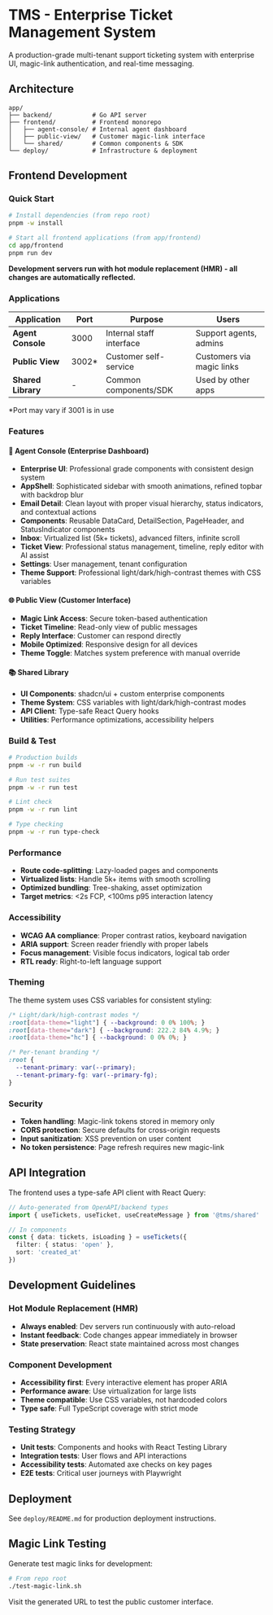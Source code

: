 # TMS - Enterprise Ticket Management System

A production-grade multi-tenant support ticketing system with enterprise UI, magic-link authentication, and real-time messaging.

## Architecture

```
app/
├── backend/           # Go API server
├── frontend/          # Frontend monorepo
│   ├── agent-console/ # Internal agent dashboard
│   ├── public-view/   # Customer magic-link interface  
│   └── shared/        # Common components & SDK
└── deploy/            # Infrastructure & deployment
```

## Frontend Development

### Quick Start

```bash
# Install dependencies (from repo root)
pnpm -w install

# Start all frontend applications (from app/frontend)
cd app/frontend
pnpm run dev
```

**Development servers run with hot module replacement (HMR) - all changes are automatically reflected.**

### Applications

| Application | Port | Purpose | Users |
|-------------|------|---------|-------|
| **Agent Console** | 3000 | Internal staff interface | Support agents, admins |
| **Public View** | 3002* | Customer self-service | Customers via magic links |
| **Shared Library** | - | Common components/SDK | Used by other apps |

*Port may vary if 3001 is in use

### Features

#### 🏢 Agent Console (Enterprise Dashboard)
- **Enterprise UI**: Professional grade components with consistent design system
- **AppShell**: Sophisticated sidebar with smooth animations, refined topbar with backdrop blur
- **Email Detail**: Clean layout with proper visual hierarchy, status indicators, and contextual actions
- **Components**: Reusable DataCard, DetailSection, PageHeader, and StatusIndicator components
- **Inbox**: Virtualized list (5k+ tickets), advanced filters, infinite scroll
- **Ticket View**: Professional status management, timeline, reply editor with AI assist
- **Settings**: User management, tenant configuration
- **Theme Support**: Professional light/dark/high-contrast themes with CSS variables

#### 🌐 Public View (Customer Interface)  
- **Magic Link Access**: Secure token-based authentication
- **Ticket Timeline**: Read-only view of public messages
- **Reply Interface**: Customer can respond directly
- **Mobile Optimized**: Responsive design for all devices
- **Theme Toggle**: Matches system preference with manual override

#### 📚 Shared Library
- **UI Components**: shadcn/ui + custom enterprise components
- **Theme System**: CSS variables with light/dark/high-contrast modes
- **API Client**: Type-safe React Query hooks
- **Utilities**: Performance optimizations, accessibility helpers

### Build & Test

```bash
# Production builds
pnpm -w -r run build

# Run test suites  
pnpm -w -r run test

# Lint check
pnpm -w -r run lint

# Type checking
pnpm -w -r run type-check
```

### Performance

- **Route code-splitting**: Lazy-loaded pages and components
- **Virtualized lists**: Handle 5k+ items with smooth scrolling
- **Optimized bundling**: Tree-shaking, asset optimization
- **Target metrics**: <2s FCP, <100ms p95 interaction latency

### Accessibility 

- **WCAG AA compliance**: Proper contrast ratios, keyboard navigation
- **ARIA support**: Screen reader friendly with proper labels
- **Focus management**: Visible focus indicators, logical tab order
- **RTL ready**: Right-to-left language support

### Theming

The theme system uses CSS variables for consistent styling:

```css
/* Light/dark/high-contrast modes */
:root[data-theme="light"] { --background: 0 0% 100%; }
:root[data-theme="dark"] { --background: 222.2 84% 4.9%; }
:root[data-theme="hc"] { --background: 0 0% 0%; }

/* Per-tenant branding */
:root { 
  --tenant-primary: var(--primary); 
  --tenant-primary-fg: var(--primary-fg);
}
```

### Security

- **Token handling**: Magic-link tokens stored in memory only
- **CORS protection**: Secure defaults for cross-origin requests  
- **Input sanitization**: XSS prevention on user content
- **No token persistence**: Page refresh requires new magic-link

## API Integration

The frontend uses a type-safe API client with React Query:

```typescript
// Auto-generated from OpenAPI/backend types
import { useTickets, useTicket, useCreateMessage } from '@tms/shared'

// In components
const { data: tickets, isLoading } = useTickets({ 
  filter: { status: 'open' }, 
  sort: 'created_at' 
})
```

## Development Guidelines

### Hot Module Replacement (HMR)
- **Always enabled**: Dev servers run continuously with auto-reload
- **Instant feedback**: Code changes appear immediately in browser  
- **State preservation**: React state maintained across most changes

### Component Development
- **Accessibility first**: Every interactive element has proper ARIA
- **Performance aware**: Use virtualization for large lists
- **Theme compatible**: Use CSS variables, not hardcoded colors
- **Type safe**: Full TypeScript coverage with strict mode

### Testing Strategy
- **Unit tests**: Components and hooks with React Testing Library
- **Integration tests**: User flows and API interactions
- **Accessibility tests**: Automated axe checks on key pages
- **E2E tests**: Critical user journeys with Playwright

## Deployment

See `deploy/README.md` for production deployment instructions.

## Magic Link Testing

Generate test magic links for development:

```bash
# From repo root
./test-magic-link.sh
```

Visit the generated URL to test the public customer interface.

